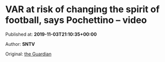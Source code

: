 
# VAR at risk of changing the spirit of football, says Pochettino – video

Published at: **2019-11-03T21:10:35+00:00**

Author: **SNTV**

Original: [the Guardian](https://www.theguardian.com/football/video/2019/nov/03/var-risk-spirit-of-football-pochettino-everton-tottenham-video)


